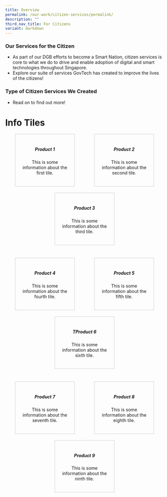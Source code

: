 ```yaml
---
title: Overview
permalink: /our-work/citizen-services/permalink/
description: ""
third_nav_title: For Citizens
variant: markdown
---
```

### **Our Services for the Citizen**

* As part of our DGB efforts to become a Smart Nation, citizen services is core to what we do to drive and enable adoption of digital and smart technologies throughout Singapore. 
* Explore our suite of services GovTech has created to improve the lives of the citizens!

### **Type of Citizen Services We Created**
 
 * Read on to find out more!

# Info Tiles

<style>
  .info-tiles-container {
    display: flex;
    flex-wrap: wrap;
    justify-content: space-around;
  }

  .info-tile {
    border: 1px solid #ccc;
    padding: 20px;
    text-align: center;
    width: calc(33.33% - 20px); /* 20px is the spacing between tiles, and we want 3 tiles in a row */
    margin-bottom: 20px;
    transition: border-color 0.3s ease; /* Add a smooth transition for the border color */
  }

  .info-tile:hover {
    border-color: #007BFF; /* Change the border color on hover */
  }

  .row-spacing {
    width: 100%;
    height: 20px; /* Adjust the spacing between rows as needed */
  }

  @media (max-width: 768px) {
    .info-tile {
      width: calc(100% - 20px); /* For smaller screens, make each tile take up the full width with spacing */
    }
  }
</style>

<div class="info-tiles-container">
  
  <!-- First row of tiles -->
  <div class="info-tile">
    <h5>Product 1</h5>
    <p>This is some information about the first tile.</p>
  </div>

  <div class="info-tile">
    <h5>Product 2</h5>
    <p>This is some information about the second tile.</p>
  </div>

  <div class="info-tile">
    <h5>Product 3</h5>
    <p>This is some information about the third tile.</p>
  </div>

  <!-- Add spacing between rows -->
  <div class="row-spacing"></div>

  <!-- Second row of tiles -->
  <div class="info-tile">
    <h5>Product 4</h5>
    <p>This is some information about the fourth tile.</p>
  </div>

  <div class="info-tile">
    <h5>Product 5</h5>
    <p>This is some information about the fifth tile.</p>
  </div>

  <div class="info-tile">
    <h5>TProduct 6</h5>
    <p>This is some information about the sixth tile.</p>
  </div>

  <!-- Add spacing between rows -->
  <div class="row-spacing"></div>

  <!-- Third row of tiles -->
  <div class="info-tile">
    <h5>Product 7</h5>
    <p>This is some information about the seventh tile.</p>
  </div>

  <div class="info-tile">
    <h5>Product 8</h5>
    <p>This is some information about the eighth tile.</p>
  </div>

  <div class="info-tile">
    <h5>Product 9</h5>
    <p>This is some information about the ninth tile.</p>
  </div>

</div>
